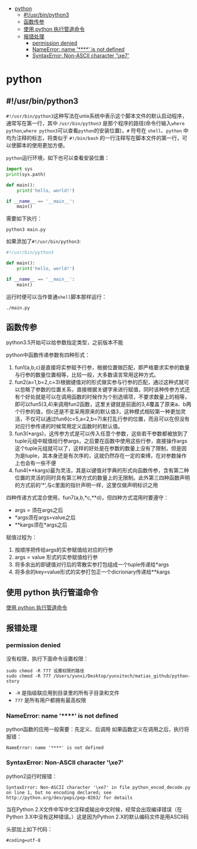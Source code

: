 <!-- TOC -->

- [python](#python)
    - [#!/usr/bin/python3](#usrbinpython3)
    - [函数传参](#函数传参)
    - [使用 python 执行管道命令](#使用-python-执行管道命令)
    - [报错处理](#报错处理)
        - [permission denied](#permission-denied)
        - [NameError: name '****' is not defined](#nameerror-name--is-not-defined)
        - [SyntaxError: Non-ASCII character '\xe7'](#syntaxerror-non-ascii-character-\xe7)

<!-- /TOC -->

# python

## #!/usr/bin/python3

`#!/usr/bin/python3`这种写法在unix系统中表示这个脚本文件的默认启动程序，通常写在第一行，其中 `/usr/bin/python3` 是那个程序的路径(命令行输入`where python`,`where python3`可以查看`python`的安装位置)，`#` 符号在 `shell`、`python` 中均为注释的标志，将类似于 `#!/bin/bash` 的一行注释写在脚本文件的第一行，可以使脚本的使用更加方便。

`python`运行环境，如下也可以查看安装位置：
```py
import sys
print(sys.path)
```

```py
def main():
    print('hello, world!')

if __name__ == '__main__':
    main()
```
需要如下执行：
```
python3 main.py
```
如果添加了`#!/usr/bin/python3`:
```py
#!/usr/bin/python3

def main():
    print('hello, world!')

if __name__ == '__main__':
    main()
```
运行时便可以当作普通`shell`脚本那样运行：
```
./main.py
```

## 函数传参

python3.5开始可以给参数指定类型，之前版本不能

python中函数传递参数有四种形式：

1. fun1(a,b,c)是直接将实参赋予行参，根据位置做匹配，即严格要求实参的数量与行参的数量位置相等，比较一般，大多数语言常用这种方式。
2. fun2(a=1,b=2,c=3)根据键值对的形式做实参与行参的匹配，通过这种式就可以忽略了参数的位置关系，直接根据关键字来进行赋值，同时该种传参方式还有个好处就是可以在调用函数的时候作为个别选填项，不要求数量上的相等，即可以fun5(3,4)来调用fun2函数，这里关键就是前面的3,4覆盖了原来a、b两个行参的值，但c还是不变采用原来的默认值3，这种模式相较第一种更加灵活，不仅可以通过fun6(c=5,a=2,b=7)来打乱行参的位置，而且可以在但没有对应行参传递的时候常用定义函数时的默认值。
3. fun3(*args)，这传参方式是可以传入任意个参数，这些若干参数都被放到了tuple元组中赋值给行参args，之后要在函数中使用这些行参，直接操作args这个tuple元组就可以了，这样的好处是在参数的数量上没有了限制，但是因为是tuple，其本身还是有次序的，这就仍然存在一定的束缚，在对参数操作上也会有一些不便
4. fun4(**kargs)最为灵活，其是以键值对字典的形式向函数传参，含有第二种位置的灵活的同时具有第三种方式的数量上的无限制。此外第三四种函数声明的方式前的’*’,与c里面的指针声明一样，这里仅做声明标识之用

四种传递方式混合使用，fun7(a,b,*c,**d)，但四种方式混用时要遵守：

* args = 须在args之后
* *args须在args=value之后
* **kargs须在*args之后

赋值过程为：

1. 按顺序把传给args的实参赋值给对应的行参
2. args = value 形式的实参赋值给行参
3. 将多余出的即键值对行后的零散实参打包组成一个tuple传递给*args
4. 将多余的key=value形式的实参打包正一个dicrionary传递给**kargs

## 使用 python 执行管道命令

[使用 python 执行管道命令](http://www.ccike.com/?p=118)

## 报错处理

### permission denied

没有权限，执行下面命令设置权限：
```
sudo chmod -R 777 设置权限的路径
sudo chmod -R 777 /Users/yunxi/Desktop/yunxitech/matias_github/python-story
```
* `-R` 是指级联应用到目录里的所有子目录和文件
* `777` 是所有用户都拥有最高权限

### NameError: name '****' is not defined

python函数的应用一般需要：先定义、后调用
如果函数定义在调用之后，执行将报错：
```
NameError: name '****' is not defined
```

### SyntaxError: Non-ASCII character '\xe7'

python2运行时报错：
```
SyntaxError: Non-ASCII character '\xe7' in file python_encod_decode.py on line 1, but no encoding declared; see http://python.org/dev/peps/pep-0263/ for details
```
当在Python 2.X文件中写中文注释或输出中文时候，经常会出现编译错误（在Python 3.X中没有这种错误。）这是因为Python 2.X的默认编码文件是用ASCII码

头部加上如下代码：
```
#coding=utf-8
```